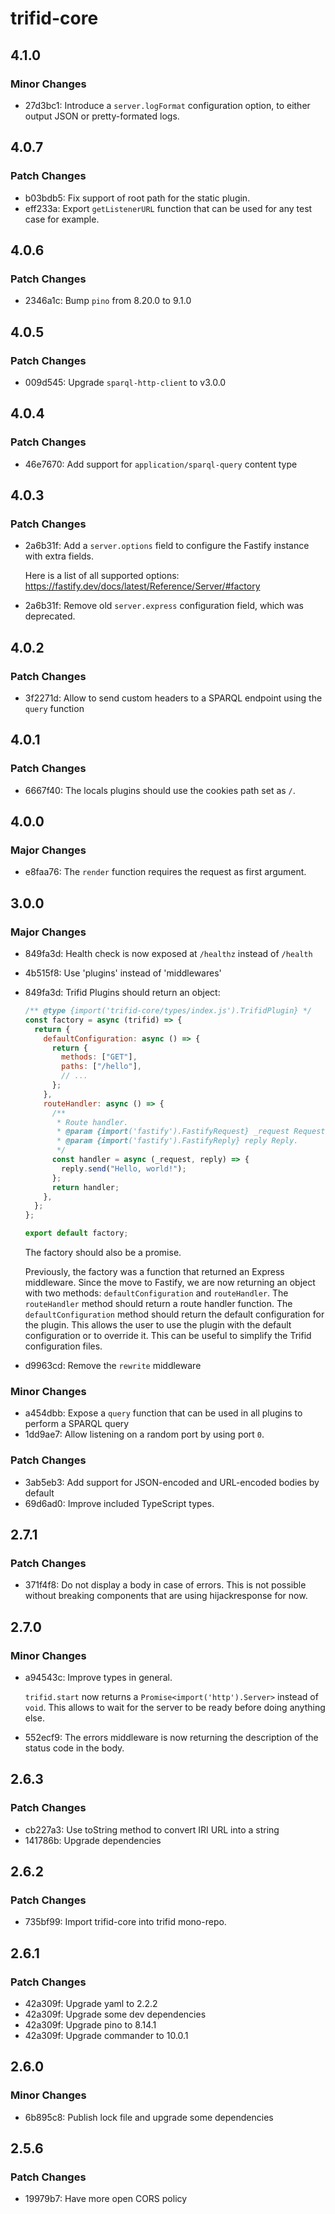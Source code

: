 # trifid-core

## 4.1.0

### Minor Changes

- 27d3bc1: Introduce a `server.logFormat` configuration option, to either output JSON or pretty-formated logs.

## 4.0.7

### Patch Changes

- b03bdb5: Fix support of root path for the static plugin.
- eff233a: Export `getListenerURL` function that can be used for any test case for example.

## 4.0.6

### Patch Changes

- 2346a1c: Bump `pino` from 8.20.0 to 9.1.0

## 4.0.5

### Patch Changes

- 009d545: Upgrade `sparql-http-client` to v3.0.0

## 4.0.4

### Patch Changes

- 46e7670: Add support for `application/sparql-query` content type

## 4.0.3

### Patch Changes

- 2a6b31f: Add a `server.options` field to configure the Fastify instance with extra fields.

  Here is a list of all supported options: https://fastify.dev/docs/latest/Reference/Server/#factory

- 2a6b31f: Remove old `server.express` configuration field, which was deprecated.

## 4.0.2

### Patch Changes

- 3f2271d: Allow to send custom headers to a SPARQL endpoint using the `query` function

## 4.0.1

### Patch Changes

- 6667f40: The locals plugins should use the cookies path set as `/`.

## 4.0.0

### Major Changes

- e8faa76: The `render` function requires the request as first argument.

## 3.0.0

### Major Changes

- 849fa3d: Health check is now exposed at `/healthz` instead of `/health`
- 4b515f8: Use 'plugins' instead of 'middlewares'
- 849fa3d: Trifid Plugins should return an object:

  ```js
  /** @type {import('trifid-core/types/index.js').TrifidPlugin} */
  const factory = async (trifid) => {
    return {
      defaultConfiguration: async () => {
        return {
          methods: ["GET"],
          paths: ["/hello"],
          // ...
        };
      },
      routeHandler: async () => {
        /**
         * Route handler.
         * @param {import('fastify').FastifyRequest} _request Request.
         * @param {import('fastify').FastifyReply} reply Reply.
         */
        const handler = async (_request, reply) => {
          reply.send("Hello, world!");
        };
        return handler;
      },
    };
  };

  export default factory;
  ```

  The factory should also be a promise.

  Previously, the factory was a function that returned an Express middleware.
  Since the move to Fastify, we are now returning an object with two methods: `defaultConfiguration` and `routeHandler`.
  The `routeHandler` method should return a route handler function.
  The `defaultConfiguration` method should return the default configuration for the plugin.
  This allows the user to use the plugin with the default configuration or to override it.
  This can be useful to simplify the Trifid configuration files.

- d9963cd: Remove the `rewrite` middleware

### Minor Changes

- a454dbb: Expose a `query` function that can be used in all plugins to perform a SPARQL query
- 1dd9ae7: Allow listening on a random port by using port `0`.

### Patch Changes

- 3ab5eb3: Add support for JSON-encoded and URL-encoded bodies by default
- 69d6ad0: Improve included TypeScript types.

## 2.7.1

### Patch Changes

- 371f4f8: Do not display a body in case of errors.
  This is not possible without breaking components that are using hijackresponse for now.

## 2.7.0

### Minor Changes

- a94543c: Improve types in general.

  `trifid.start` now returns a `Promise<import('http').Server>` instead of `void`.
  This allows to wait for the server to be ready before doing anything else.

- 552ecf9: The errors middleware is now returning the description of the status code in the body.

## 2.6.3

### Patch Changes

- cb227a3: Use toString method to convert IRI URL into a string
- 141786b: Upgrade dependencies

## 2.6.2

### Patch Changes

- 735bf99: Import trifid-core into trifid mono-repo.

## 2.6.1

### Patch Changes

- 42a309f: Upgrade yaml to 2.2.2
- 42a309f: Upgrade some dev dependencies
- 42a309f: Upgrade pino to 8.14.1
- 42a309f: Upgrade commander to 10.0.1

## 2.6.0

### Minor Changes

- 6b895c8: Publish lock file and upgrade some dependencies

## 2.5.6

### Patch Changes

- 19979b7: Have more open CORS policy
